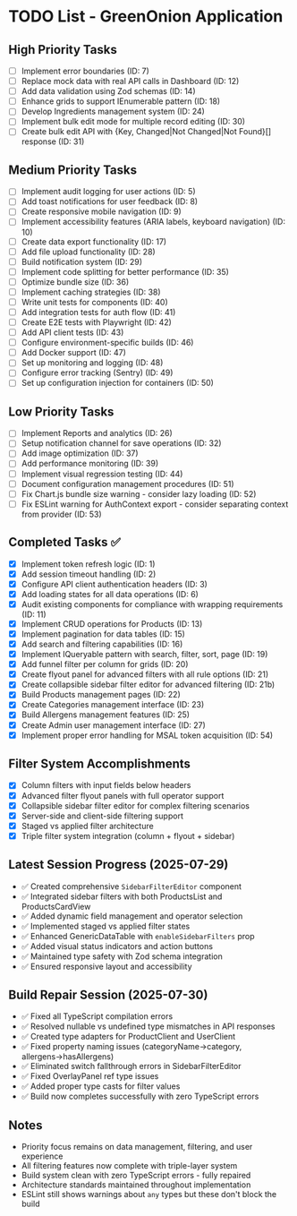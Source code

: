 # TODO List - GreenOnion Application

## High Priority Tasks
- [ ] Implement error boundaries (ID: 7)
- [ ] Replace mock data with real API calls in Dashboard (ID: 12)
- [ ] Add data validation using Zod schemas (ID: 14)
- [ ] Enhance grids to support IEnumerable<TModel> pattern (ID: 18)
- [ ] Develop Ingredients management system (ID: 24)
- [ ] Implement bulk edit mode for multiple record editing (ID: 30)
- [ ] Create bulk edit API with {Key, Changed|Not Changed|Not Found}[] response (ID: 31)

## Medium Priority Tasks
- [ ] Implement audit logging for user actions (ID: 5)
- [ ] Add toast notifications for user feedback (ID: 8)
- [ ] Create responsive mobile navigation (ID: 9)
- [ ] Implement accessibility features (ARIA labels, keyboard navigation) (ID: 10)
- [ ] Create data export functionality (ID: 17)
- [ ] Add file upload functionality (ID: 28)
- [ ] Build notification system (ID: 29)
- [ ] Implement code splitting for better performance (ID: 35)
- [ ] Optimize bundle size (ID: 36)
- [ ] Implement caching strategies (ID: 38)
- [ ] Write unit tests for components (ID: 40)
- [ ] Add integration tests for auth flow (ID: 41)
- [ ] Create E2E tests with Playwright (ID: 42)
- [ ] Add API client tests (ID: 43)
- [ ] Configure environment-specific builds (ID: 46)
- [ ] Add Docker support (ID: 47)
- [ ] Set up monitoring and logging (ID: 48)
- [ ] Configure error tracking (Sentry) (ID: 49)
- [ ] Set up configuration injection for containers (ID: 50)

## Low Priority Tasks
- [ ] Implement Reports and analytics (ID: 26)
- [ ] Setup notification channel for save operations (ID: 32)
- [ ] Add image optimization (ID: 37)
- [ ] Add performance monitoring (ID: 39)
- [ ] Implement visual regression testing (ID: 44)
- [ ] Document configuration management procedures (ID: 51)
- [ ] Fix Chart.js bundle size warning - consider lazy loading (ID: 52)
- [ ] Fix ESLint warning for AuthContext export - consider separating context from provider (ID: 53)

## Completed Tasks ✅
- [x] Implement token refresh logic (ID: 1)
- [x] Add session timeout handling (ID: 2)
- [x] Configure API client authentication headers (ID: 3)
- [x] Add loading states for all data operations (ID: 6)
- [x] Audit existing components for compliance with wrapping requirements (ID: 11)
- [x] Implement CRUD operations for Products (ID: 13)
- [x] Implement pagination for data tables (ID: 15)
- [x] Add search and filtering capabilities (ID: 16)
- [x] Implement IQueryable<TModel> pattern with search, filter, sort, page (ID: 19)
- [x] Add funnel filter per column for grids (ID: 20)
- [x] Create flyout panel for advanced filters with all rule options (ID: 21)
- [x] Create collapsible sidebar filter editor for advanced filtering (ID: 21b)
- [x] Build Products management pages (ID: 22)
- [x] Create Categories management interface (ID: 23)
- [x] Build Allergens management features (ID: 25)
- [x] Create Admin user management interface (ID: 27)
- [x] Implement proper error handling for MSAL token acquisition (ID: 54)

## Filter System Accomplishments
- [x] Column filters with input fields below headers
- [x] Advanced filter flyout panels with full operator support
- [x] Collapsible sidebar filter editor for complex filtering scenarios
- [x] Server-side and client-side filtering support
- [x] Staged vs applied filter architecture
- [x] Triple filter system integration (column + flyout + sidebar)

## Latest Session Progress (2025-07-29)
- ✅ Created comprehensive `SidebarFilterEditor` component
- ✅ Integrated sidebar filters with both ProductsList and ProductsCardView
- ✅ Added dynamic field management and operator selection
- ✅ Implemented staged vs applied filter states
- ✅ Enhanced GenericDataTable with `enableSidebarFilters` prop
- ✅ Added visual status indicators and action buttons
- ✅ Maintained type safety with Zod schema integration
- ✅ Ensured responsive layout and accessibility

## Build Repair Session (2025-07-30)
- ✅ Fixed all TypeScript compilation errors
- ✅ Resolved nullable vs undefined type mismatches in API responses
- ✅ Created type adapters for ProductClient and UserClient
- ✅ Fixed property naming issues (categoryName→category, allergens→hasAllergens)
- ✅ Eliminated switch fallthrough errors in SidebarFilterEditor
- ✅ Fixed OverlayPanel ref type issues
- ✅ Added proper type casts for filter values
- ✅ Build now completes successfully with zero TypeScript errors

## Notes
- Priority focus remains on data management, filtering, and user experience
- All filtering features now complete with triple-layer system
- Build system clean with zero TypeScript errors - fully repaired
- Architecture standards maintained throughout implementation
- ESLint still shows warnings about `any` types but these don't block the build